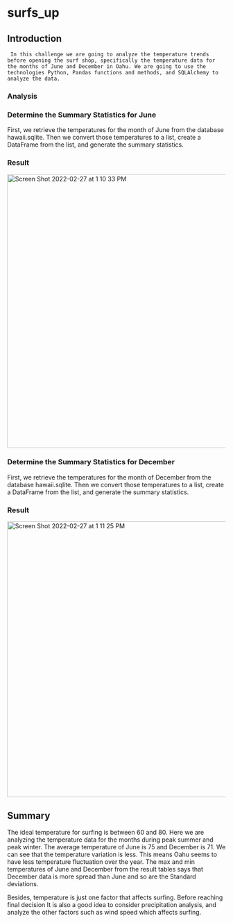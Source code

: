 # surfs_up

 ## Introduction
     In this challenge we are going to analyze the temperature trends before opening the surf shop, specifically the temperature data for the months of June and December in Oahu. We are going to use the technologies Python, Pandas functions and methods, and SQLAlchemy to analyze the data.

### Analysis

### Determine the Summary Statistics for June 

First, we retrieve the temperatures for the month of June from the database hawaii.sqlite. Then we convert those temperatures to a list, create a DataFrame from the list, and generate the summary statistics.

### Result

<img width="630" alt="Screen Shot 2022-02-27 at 1 10 33 PM" src="https://user-images.githubusercontent.com/72629108/155898123-aa569712-b0e3-403e-bbde-4c13d837bedc.png">



### Determine the Summary Statistics for December 


First, we retrieve the temperatures for the month of December from the database hawaii.sqlite. Then we convert those temperatures to a list, create a DataFrame from the list, and generate the summary statistics.

### Result

<img width="635" alt="Screen Shot 2022-02-27 at 1 11 25 PM" src="https://user-images.githubusercontent.com/72629108/155898148-88a674b0-2f3f-4e40-9d17-6eda79808913.png">


## Summary

The ideal temperature for surfing is between 60 and 80. Here we are analyzing the temperature data for the months during peak summer and peak winter. The average temperature of June is 75 and December is 71. We can see that the temperature variation is less. This means Oahu seems to have less temperature fluctuation over the year. The max and min temperatures of June and December from the result tables says that December data is more spread than June and so are the Standard deviations.

Besides, temperature is just one factor that affects surfing. Before reaching final decision It is also a good idea to consider precipitation analysis, and analyze the other factors such as wind speed which affects surfing. 






